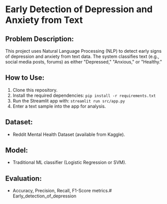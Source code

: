 # Early Detection of Depression and Anxiety from Text

## Problem Description:
This project uses Natural Language Processing (NLP) to detect early signs of depression and anxiety from text data. The system classifies text (e.g., social media posts, forums) as either "Depressed," "Anxious," or "Healthy."

## How to Use:
1. Clone this repository.
2. Install the required dependencies: `pip install -r requirements.txt`
3. Run the Streamlit app with: `streamlit run src/app.py`
4. Enter a text sample into the app for analysis.

## Dataset:
- Reddit Mental Health Dataset (available from Kaggle).

## Model:
- Traditional ML classifier (Logistic Regression or SVM).

## Evaluation:
- Accuracy, Precision, Recall, F1-Score metrics.# Early_detection_of_depression
